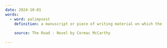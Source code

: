 ```yaml
---
date: 2024-10-01
words:
  - word: palimpsest
    definition: a manuscript or piece of writing material on which the original writing has been erased to make room for later writing, but of which traces remain.
 
    source: The Road - Novel by Cormac McCarthy
 
---
```

